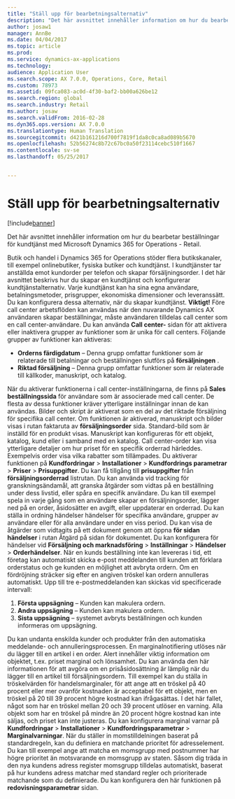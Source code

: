 ```yaml
---
title: "Ställ upp för bearbetningsalternativ"
description: "Det här avsnittet innehåller information om hur du bearbetar beställningar för kundtjänst med Microsoft Dynamics 365 for Operations - Retail."
author: josaw1
manager: AnnBe
ms.date: 04/04/2017
ms.topic: article
ms.prod: 
ms.service: dynamics-ax-applications
ms.technology: 
audience: Application User
ms.search.scope: AX 7.0.0, Operations, Core, Retail
ms.custom: 78973
ms.assetid: 09fca083-ac0d-4f30-baf2-bb00a626be12
ms.search.region: global
ms.search.industry: Retail
ms.author: josaw
ms.search.validFrom: 2016-02-28
ms.dyn365.ops.version: AX 7.0.0
ms.translationtype: Human Translation
ms.sourcegitcommit: d421b161216d700f7819f1da8c0ca8ad089b5670
ms.openlocfilehash: 52b56274c8b72c67bc0a50f23114cebc510f1667
ms.contentlocale: sv-se
ms.lasthandoff: 05/25/2017


---
```


# <a name="set-up-order-processing-options"></a>Ställ upp för bearbetningsalternativ

[!include[banner](includes/banner.md)]


Det här avsnittet innehåller information om hur du bearbetar beställningar för kundtjänst med Microsoft Dynamics 365 for Operations - Retail. 

Butik och handel i Dynamics 365 for Operations stöder flera butikskanaler, till exempel onlinebutiker, fysiska butiker och kundtjänst. I kundtjänster tar anställda emot kundorder per telefon och skapar försäljningsorder. I det här avsnittet beskrivs hur du skapar en kundtjänst och konfigurerar kundtjänstalternativ. Varje kundtjänst kan ha sina egna användare, betalningsmetoder, prisgrupper, ekonomiska dimensioner och leveranssätt. Du kan konfigurera dessa alternativ, när du skapar kundtjänst. **Viktigt!** Före call center arbetsflöden kan användas när den nuvarande Dynamics AX användaren skapar beställningar, måste användaren tilldelas call center som en call center-användare. Du kan använda **Call center-** sidan för att aktivera eller inaktivera grupper av funktioner som är unika för call centers. Följande grupper av funktioner kan aktiveras:

-   **Orderns färdigdatum** – Denna grupp omfattar funktioner som är relaterade till betalningar och beställningen slutförs på **försäljningen** .
-   **Riktad försäljning** – Denna grupp omfattar funktioner som är relaterade till källkoder, manuskript, och katalog.

När du aktiverar funktionerna i call center-inställningarna, de finns på **Sales beställningssida** för användare som är associerade med call center. De flesta av dessa funktioner kräver ytterligare inställningar innan de kan användas. Bilder och skript är aktiverat som en del av det riktade försäljning för specifika call center. Om funktionen är aktiverad, manuskript och bilder visas i rutan faktaruta av **försäljningsorder** sida. Standard-bild som är inställd för en produkt visas. Manuskript kan konfigureras för ett objekt, katalog, kund eller i samband med en katalog. Call center-order kan visa ytterligare detaljer om hur priset för en specifik orderrad härleddes. Exempelvis order visa vilka rabatter som tillämpades. Du aktiverar funktionen på **Kundfordringar** &gt; **Installationer** &gt; **Kundfordrings parametrar** &gt; **Priser** &gt; **Prisuppgifter**. Du kan få tillgång till **prisuppgifter** från **försäljningsorderrad** listrutan. Du kan använda vid tracking för granskningsändamål, att granska åtgärder som vidtas på en beställning under dess livstid, eller spåra en specifik användare. Du kan till exempel spela in varje gång som en användare skapar en försäljningsorder, lägger ned på en order, åsidosätter en avgift, eller uppdaterar en orderrad. Du kan ställa in ordning händelser händelser för specifika användare, grupper av användare eller för alla användare under en viss period. Du kan visa de åtgärder som vidtagits på ett dokument genom att öppna **för sidan händelser** i rutan Åtgärd på sidan för dokumentet. Du kan konfigurera för händelser vid **Försäljning och marknadsföring** &gt; **Inställningar** &gt; **Händelser** &gt; **Orderhändelser**. När en kunds beställning inte kan levereras i tid, ett företag kan automatiskt skicka e-post meddelanden till kunden att förklara orderstatus och ge kunden en möjlighet att avbryta ordern. Om en fördröjning sträcker sig efter en angiven tröskel kan ordern annulleras automatiskt. Upp till tre e-postmeddelanden kan skickas vid specificerade intervall:

1.  **Första uppsägning** – Kunden kan makulera ordern.
2.  **Andra uppsägning** – Kunden kan makulera ordern.
3.  **Sista uppsägning** – systemet avbryts beställningen och kunden informeras om uppsägning.

Du kan undanta enskilda kunder och produkter från den automatiska meddelande- och annulleringsprocessen. En marginalnotifiering utlöses när du lägger till en artikel i en order. Alert innehåller viktig information om objektet, t.ex. priset marginal och lönsamhet. Du kan använda den här informationen för att avgöra om en prisåsidosättning är lämplig när du lägger till en artikel till försäljningsordern. Till exempel kan du ställa in tröskelvärden för handelsmarginaler, för att ange att en tröskel på 40 procent eller mer ovanför kostnaden är acceptabel för ett objekt, men en tröskel på 20 till 39 procent högre kostnad kan ifrågasättas. I det här fallet, något som har en tröskel mellan 20 och 39 procent utlöser en varning. Alla objekt som har en tröskel på mindre än 20 procent högre kostnad kan inte säljas, och priset kan inte justeras. Du kan konfigurera marginal varnar på **Kundfordringar** &gt; **Installationer** &gt; **Kundfordringsparametrar** &gt; **Marginalvarningar**. När du ställer in momstilldelningen baserat på standardregeln, kan du definiera en matchande prioritet för adresselement. Du kan till exempel ange att matcha en momsgrupp med postnummer har högre prioritet än motsvarande en momsgrupp av staten. Såsom dig träda in den nya kundens adress register momsgrupp tilldelas automatiskt, baserat på hur kundens adress matchar med standard regler och prioriterade matchande som du definierade. Du kan konfigurera den här funktionen på **redovisningsparametrar** sidan.




